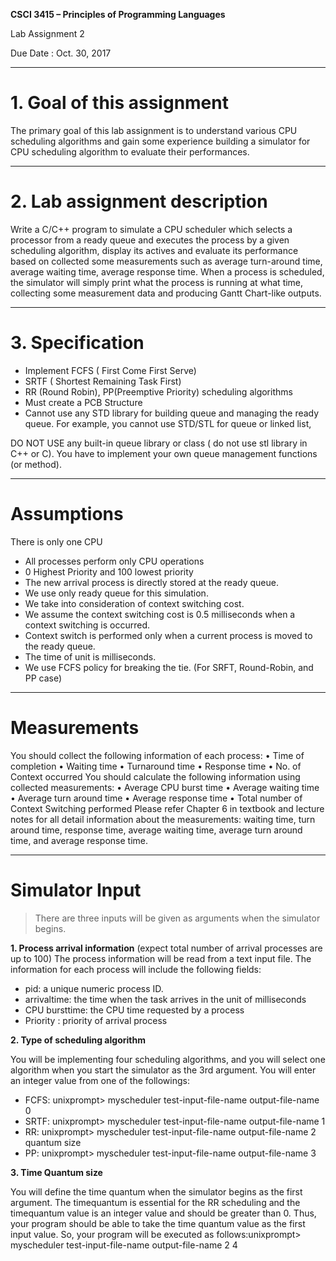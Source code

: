 
**CSCI 3415 – Principles of Programming Languages**

Lab Assignment 2

Due Date  :  Oct. 30, 2017

-----------------

# 1. Goal of this assignment

> 
The primary goal of this lab assignment is to understand various CPU scheduling algorithms and gain some experience building 
a simulator for CPU scheduling algorithm to evaluate their performances.
>

-----------------

# 2. Lab assignment description

> 
Write a C/C++ program to simulate a CPU scheduler which selects a processor from a ready queue and executes the process by a 
given scheduling algorithm, display its actives and evaluate its performance based on collected some measurements such 
as average turn-around time, average waiting time, average response time. When a process is scheduled, the simulator will 
simply print what the process is running at what time, collecting some measurement data and producing Gantt Chart-like outputs. 
>

-----------------

# 3. Specification 

> 
- Implement FCFS ( First Come First Serve)
- SRTF ( Shortest Remaining Task First)
- RR (Round Robin), PP(Preemptive Priority) scheduling algorithms
- Must create a PCB Structure 
- Cannot use any STD library for building queue and managing the ready queue. 
For example, you cannot use STD/STL for queue or linked list, 

DO NOT USE any built-in queue library or class ( do not use stl library in C++ or C). You have to implement your own queue management functions (or method).

>

-----------------

# Assumptions 
There is only one CPU
- All processes perform only CPU operations
- 0 Highest Priority and 100 lowest priority 
- The new arrival process is directly stored at the ready queue.
- We use only ready queue for this simulation.
- We take into consideration of context switching cost. 
- We assume the context switching cost is 0.5 milliseconds when a context switching is occurred.
- Context switch is performed only when a current process is moved to the ready queue.  
- The time of unit is milliseconds.
- We use FCFS policy for breaking the tie. (For SRFT, Round-Robin, and PP case)
 
-----------------

# Measurements 
You should collect the following information of each process:
• Time of completion
• Waiting time
• Turnaround time
• Response time
• No. of Context occurred You should calculate the following information using collected measurements:
• Average CPU burst time
• Average waiting time
• Average turn around time
• Average response time
• Total number of Context Switching performed Please refer Chapter 6 in textbook and lecture notes for all detail information about the measurements: waiting time, turn around time, response time, average waiting time, average turn around time, and average response time.

-----------------

# Simulator Input

> There are three inputs will be given as arguments when the simulator begins.
>

**1. Process arrival information** (expect total number of arrival processes are up to 100)
The process information will be read from a text input file. The information for each process will include the following fields: 
 -  pid: a unique numeric process ID.
 -  arrivaltime: the time when the task arrives in the unit of milliseconds
 -  CPU bursttime: the CPU time requested by a process              
 -  Priority : priority of arrival process 

**2. Type of scheduling algorithm**

You will be implementing four scheduling algorithms, and you will select one algorithm when you start the simulator as the 3rd argument. You will enter an integer value from one of the followings:
- FCFS:  unixprompt> myscheduler test-input-file-name  output-file-name 0  
- SRTF:  unixprompt> myscheduler test-input-file-name  output-file-name  1  
- RR:    unixprompt> myscheduler test-input-file-name  output-file-name 2 quantum size
- PP:    unixprompt> myscheduler test-input-file-name  output-file-name 3

**3. Time Quantum size**

You will define the time quantum when the simulator begins as the first argument. The timequantum is essential for the RR scheduling and the timequantum value is an integer value and should be greater than 0.  Thus, your program should be able to take the time quantum value as the first input value. So, your program will be executed as follows:unixprompt> myscheduler test-input-file-name  output-file-name 2 4

>
      
